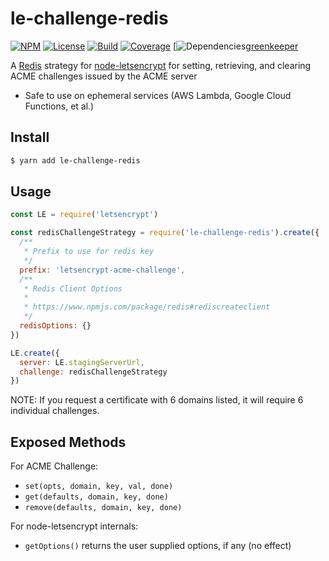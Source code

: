 le-challenge-redis
=====

[![NPM][npm-shield]][npm]
[![License][license-shield]][license]
[![Build][travis-ci-shield]][travis-ci]
[![Coverage][codecov-shield]][codecov]
[![Dependencies][greenkeeper-shield][greenkeeper]

A [Redis][] strategy for [node-letsencrypt][] for setting, retrieving,
and clearing ACME challenges issued by the ACME server

* Safe to use on ephemeral services (AWS Lambda, Google Cloud Functions, et al.)

Install
-------

```bash
$ yarn add le-challenge-redis
```

Usage
-----

```javascript
const LE = require('letsencrypt')

const redisChallengeStrategy = require('le-challenge-redis').create({
  /**
   * Prefix to use for redis key
   */
  prefix: 'letsencrypt-acme-challenge',
  /**
   * Redis Client Options
   * 
   * https://www.npmjs.com/package/redis#rediscreateclient
   */
  redisOptions: {}
})

LE.create({
  server: LE.stagingServerUrl,
  challenge: redisChallengeStrategy
})
```

NOTE: If you request a certificate with 6 domains listed,
it will require 6 individual challenges.

Exposed Methods
---------------

For ACME Challenge:

* `set(opts, domain, key, val, done)`
* `get(defaults, domain, key, done)`
* `remove(defaults, domain, key, done)`

For node-letsencrypt internals:

* `getOptions()` returns the user supplied options, if any (no effect)


[Redis]: https://redis.io/
[node-letsencrypt]: https://www.npmjs.com/package/letsencrypt

[npm]: https://npmjs.com/package/le-challenge-redis
[npm-shield]: https://img.shields.io/npm/v/le-challenge-redis.svg

[license]: ./LICENSE
[license-shield]: https://img.shields.io/npm/l/le-challenge-redis.svg

[travis-ci]: https://travis-ci.org/caseyWebb/le-challenge-redis/
[travis-ci-shield]: https://img.shields.io/travis/caseyWebb/le-challenge-redis/master.svg

[codecov]: https://codecov.io/gh/caseyWebb/le-challenge-redis
[codecov-shield]: https://img.shields.io/codecov/c/github/caseyWebb/le-challenge-redis.svg

[greenkeeper]: https://greenkeeper.io/
[greenkeeper-shield]: https://badges.greenkeeper.io/caseyWebb/le-challenge-redis.svg
